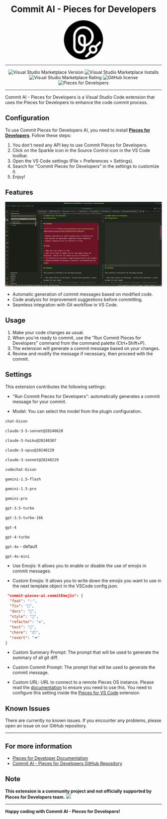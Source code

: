 <div align="center">

# Commit AI - Pieces for Developers

<img src="assets/icon.png" width="25%">

---

  <a href="https://marketplace.visualstudio.com/items?itemName=DavideLadisa.commit-pieces-ai" style="text-decoration: none;">
    <img src="https://img.shields.io/visual-studio-marketplace/v/DavideLadisa.commit-pieces-ai?style=for-the-badge" alt="Visual Studio Marketplace Version">
  </a>
  <a href="https://marketplace.visualstudio.com/items?itemName=DavideLadisa.commit-pieces-ai" style="text-decoration: none;">
    <img src="https://img.shields.io/visual-studio-marketplace/i/DavideLadisa.commit-pieces-ai?style=for-the-badge" alt="Visual Studio Marketplace Installs">
  </a>
  <a href="https://marketplace.visualstudio.com/items?itemName=DavideLadisa.commit-pieces-ai" style="text-decoration: none;">
    <img src="https://img.shields.io/visual-studio-marketplace/r/DavideLadisa.commit-pieces-ai?style=for-the-badge" alt="Visual Studio Marketplace Rating">
  </a>
  <a href="https://github.com/FrancoStino/commit-pieces-ai/blob/main/LICENSE" style="text-decoration: none;">
    <img src="https://img.shields.io/github/license/FrancoStino/commit-pieces-ai?style=for-the-badge" alt="GitHub license">
  </a>
  <a href="https://pieces.app/" style="text-decoration: none;">
    <img src="https://img.shields.io/badge/pieces-for%20developers-191919?style=for-the-badge&logo=data%3Aimage%2Fpng%3Bbase64%2CiVBORw0KGgoAAAANSUhEUgAAABQAAAAUCAQAAAAngNWGAAAB3UlEQVQoz11TTWgTQRj9IGya7UpEPMVuLagYkQr%20QOpRtOBJBBc8eyqCIHgrrYRiipeCCF715E2rULEU3cZWIqXUCtp68Kg0a8EF0WgS7TrveZidZDff6c03b773zTdvROJwxBusToXv%20Y8kqcKNWsUbcqQnhrN%20OWqyJ6KWXznWl6CV8sFLs6nYYAOqQ64vlfaYalbwQif%2F8g6KyDDDI5jBn5j6dXmkT0Tysj6pEy2eR4F3sYmPuIcBnoXpZXXaEbmyL%2FqllzdwEAGM5DaLuG5WratDUr2p8Q%2FafIbkVXzY%2FB7j2rSEbzVcQp5tfsElnMYsSHKHe7EQHw03hTsazilXkRcxigpy3AIJunhsNJQYoSfKVeBR9RCkjTcgt2Bxo9NMh%2FiIriJP4AGIfvWa5DWcRLfpjvSschU5hlG00a8WOAGHK12eknBNo6fKVWSdh3gAGea4H4uJGYQfpDah4XM1oEjyJ%20%2FDwm20Uq9euyVjhahBkqvIcRsk%20RkZfkpNNGp6g%20LIq3FthlM4gxUsYwTnkOJxfSovInLcCudJss4LyMLGZXxL0YLF4ayx2a5gXiebaKeLse6XdiccediaGzfmSPT22y8Xsz0et8UrVCeDtXiuUfiuWvbc7lf4Dx%2FMT2rumNvaAAAAAElFTkSuQmCC" alt="Pieces for Developers">
  </a>
  
</div>

---

Commit AI - Pieces for Developers is a Visual Studio Code extension that uses the Pieces for Developers to enhance the code commit process.

## Configuration

To use Commit Pieces for Developers AI, you need to install **[Pieces for Developers](https://pieces.app/)**. Follow these steps:

1. You don't need any API key to use Commit Pieces for Developers.
2. Click on the Sparkle icon in the Source Control icon in the VS Code toolbar.
3. Open the VS Code settings (File > Preferences > Settings).
4. Search for "Commit Pieces for Developers" in the settings to customize it.
5. Enjoy!

## Features

![Commit Groq Demo](assets/commitpiecesai-demo.gif)

- Automatic generation of commit messages based on modified code.
- Code analysis for improvement suggestions before committing.
- Seamless integration with Git workflow in VS Code.

## Usage

1. Make your code changes as usual.
2. When you're ready to commit, use the "Run Commit Pieces for Developers" command from the command palette (Ctrl+Shift+P).
3. The extension will generate a commit message based on your changes.
4. Review and modify the message if necessary, then proceed with the commit.

## Settings

This extension contributes the following settings:

- "Run Commit Pieces for Developers": automatically generates a commit message for your commit.

- Model: You can select the model from the plugin configuration.

`chat-bison`

`claude-3-5-sonnet@20240620`

`claude-3-haiku@20240307`

`claude-3-opus@20240229`

`claude-3-sonnet@20240229`

`codechat-bison`

`gemini-1.5-flash`

`gemini-1.5-pro`

`gemini-pro`

`gpt-3.5-turbo`

`gpt-3.5-turbo-16k`

`gpt-4`

`gpt-4-turbo`

`gpt-4o` - default

`gpt-4o-mini`

- Use Emojis: It allows you to enable or disable the use of emojis in commit messages.

- Custom Emojis: It allows you to write down the emojis you want to use in the next template object in the VSCode config.json.

```json
 "commit-pieces-ai.commitEmojis": {
  "feat": "✨",
  "fix": "🐛",
  "docs": "📝",
  "style": "💎",
  "refactor": "♻️",
  "test": "🧪",
  "chore": "📦",
  "revert": "⏪"
}
```

- Custom Summary Prompt: The prompt that will be used to generate the summary of all git diff.

- Custom Commit Prompt: The prompt that will be used to generate the commit message.

- Custom URL: URL to connect to a remote Pieces OS instance. Please read the [documentation](https://docs.pieces.app/product-highlights-and-benefits/connecting-to-a-remote-pieces-os-instance) to ensure you need to use this. You need to configure this setting inside the [Pieces for VS Code](https://marketplace.visualstudio.com/items?itemName=MeshIntelligentTechnologiesInc.pieces-vscode) extension

## Known Issues

There are currently no known issues. If you encounter any problems, please open an issue on our GitHub repository.

---

## For more information

- [Pieces for Developer Documentation](https://docs.pieces.app/)
- [Commit AI - Pieces for Developers GitHub Repository](https://github.com/FrancoStino/commit-pieces-ai)

## Note

**This extension is a community project and not officially supported by Pieces for Developers team.** <img src="https://cdn.discordapp.com/emojis/1099134036481413140.gif?size=40">

---

**Happy coding with Commit AI - Pieces for Developers!**
